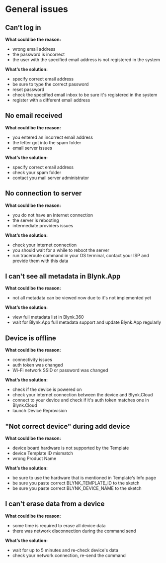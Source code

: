 # General issues

## **Can’t log in**

**What could be the reason:**

* wrong email address  
* the password is incorrect  
* the user with the specified email address is not registered in the system

**What’s the solution:**

* specify correct email address  
* be sure to type the correct password  
* reset password  
* check the specified email inbox to be sure it's registered in the system  
* register with a different email address

## **No email received**

**What could be the reason:**

* you entered an incorrect email address  
* the letter got into the spam folder  
* email server issues  

**What’s the solution:**

* specify correct email address  
* check your spam folder  
* contact you mail server administrator

## **No connection to server**

**What could be the reason:**

* you do not have an internet connection  
* the server is rebooting  
* intermediate providers issues

**What’s the solution:**

* check your internet connection  
* you should wait for a while to reboot the server  
* run traceroute command in your OS terminal, contact your ISP and provide them with this data

## I can't see all metadata in Blynk.App 

**What could be the reason:**

* not all metadata can be viewed now due to it's not implemented yet

**What’s the solution:**

* view full metadata list in Blynk.360
* wait for Blynk.App full metadata support and update Blynk.App regularly

## Device is offline

**What could be the reason:**

* connectivity issues
* auth token was changed
* Wi-Fi network SSID or password was changed

**What’s the solution:**

* check if the device is powered on
* check your internet connection between the device and Blynk.Cloud
* connect to your device and check if it's auth token matches one in Blynk.Cloud
* launch Device Reprovision

## "Not correct device" during add device

**What could be the reason:**

* device board hardware is not supported by the Template
* device Template ID mismatch
* wrong Product Name 

**What’s the solution:**

* be sure to use the hardware that is mentioned in Template's Info page
* be sure you paste correct BLYNK\_TEMPLATE\_ID to the sketch
* be sure you paste correct BLYNK\_DEVICE\_NAME to the sketch

## I can't erase data from a device

**What could be the reason:**

* some time is required to erase all device data
* there was network disconnection during the command send

**What’s the solution:**

* wait for up to 5 minutes and re-check device's data
* check your network connection, re-send the command

